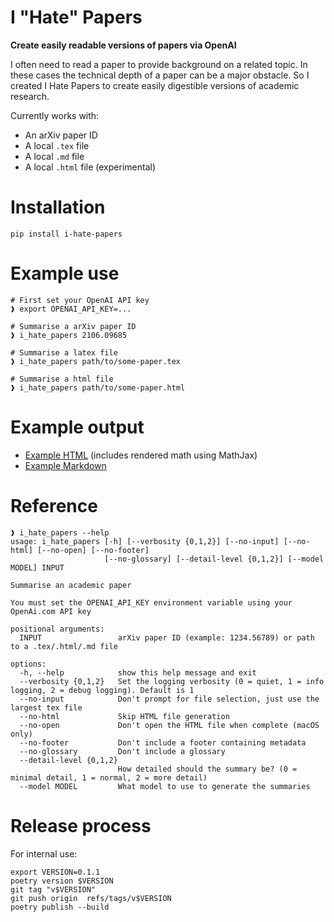 # I "Hate" Papers

**Create easily readable versions of papers via OpenAI**

I often need to read a paper to provide background on a related topic. 
In these cases the technical depth of a paper can be a major obstacle.
So I created I Hate Papers to create easily digestible versions of 
academic research.

Currently works with:

* An arXiv paper ID
* A local `.tex` file
* A local `.md` file
* A local `.html` file (experimental)

# Installation

    pip install i-hate-papers

# Example use
    
    # First set your OpenAI API key
    ❱ export OPENAI_API_KEY=...
    
    # Summarise a arXiv paper ID
    ❱ i_hate_papers 2106.09685
    
    # Summarise a latex file
    ❱ i_hate_papers path/to/some-paper.tex
    
    # Summarise a html file
    ❱ i_hate_papers path/to/some-paper.html

# Example output

* [Example HTML](https://adamcharnock.github.io/i-hate-papers/examples/summary-2106.09685-d1-gpt-3.5-turbo-16k.html) (includes rendered math using MathJax)
* [Example Markdown](https://github.com/adamcharnock/i-hate-papers/blob/main/examples/summary-2106.09685-d1-gpt-3.5-turbo-16k.md)

# Reference

    ❱ i_hate_papers --help
    usage: i_hate_papers [-h] [--verbosity {0,1,2}] [--no-input] [--no-html] [--no-open] [--no-footer] 
                         [--no-glossary] [--detail-level {0,1,2}] [--model MODEL] INPUT
    
    Summarise an academic paper
    
    You must set the OPENAI_API_KEY environment variable using your OpenAi.com API key
    
    positional arguments:
      INPUT                 arXiv paper ID (example: 1234.56789) or path to a .tex/.html/.md file
    
    options:
      -h, --help            show this help message and exit
      --verbosity {0,1,2}   Set the logging verbosity (0 = quiet, 1 = info logging, 2 = debug logging). Default is 1
      --no-input            Don't prompt for file selection, just use the largest tex file
      --no-html             Skip HTML file generation
      --no-open             Don't open the HTML file when complete (macOS only)
      --no-footer           Don't include a footer containing metadata
      --no-glossary         Don't include a glossary
      --detail-level {0,1,2}
                            How detailed should the summary be? (0 = minimal detail, 1 = normal, 2 = more detail)
      --model MODEL         What model to use to generate the summaries

# Release process

For internal use:

    export VERSION=0.1.1
    poetry version $VERSION
    git tag "v$VERSION"
    git push origin  refs/tags/v$VERSION
    poetry publish --build